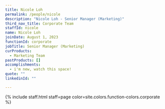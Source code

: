 ```yaml
---
title: Nicole Loh
permalink: /people/nicole
description: "Nicole Loh - Senior Manager (Marketing)"
third_nav_title: Corporate Team
staffId: nicole
name: Nicole Loh
joinDate: August 1, 2023
functionId: corporate
jobTitle: Senior Manager (Marketing)
curProducts:
  - Marketing Team
pastProducts: []
accomplishments:
  - i'm new, watch this space!
quote: ""
linkedinId: ""

---
```


{% include staff.html staff=page color=site.colors.function-colors.corporate %}
